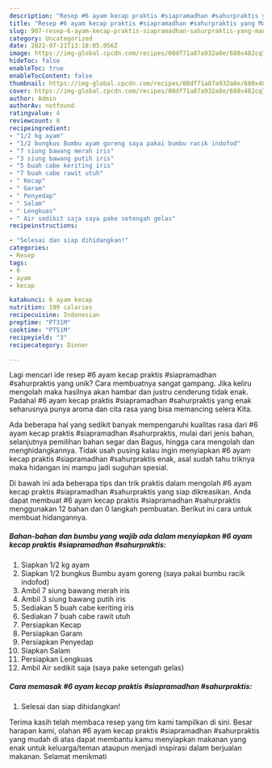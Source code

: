 ```yaml
---
description: "Resep #6 ayam kecap praktis #siapramadhan #sahurpraktis yang Mantap"
title: "Resep #6 ayam kecap praktis #siapramadhan #sahurpraktis yang Mantap"
slug: 907-resep-6-ayam-kecap-praktis-siapramadhan-sahurpraktis-yang-mantap
category: Uncategorized
date: 2022-07-21T13:18:05.056Z
image: https://img-global.cpcdn.com/recipes/08df71a87a932a8e/680x482cq70/6-ayam-kecap-praktis-siapramadhan-sahurpraktis-foto-resep-utama.jpg
hideToc: false
enableToc: true
enableTocContent: false
thumbnail: https://img-global.cpcdn.com/recipes/08df71a87a932a8e/680x482cq70/6-ayam-kecap-praktis-siapramadhan-sahurpraktis-foto-resep-utama.jpg
cover: https://img-global.cpcdn.com/recipes/08df71a87a932a8e/680x482cq70/6-ayam-kecap-praktis-siapramadhan-sahurpraktis-foto-resep-utama.jpg
author: Admin
authorAv: notfound
ratingvalue: 4
reviewcount: 8
recipeingredient:
- "1/2 kg ayam"
- "1/2 bungkus Bumbu ayam goreng saya pakai bumbu racik indofod"
- "7 siung bawang merah iris"
- "3 siung bawang putih iris"
- "5 buah cabe keriting iris"
- "7 buah cabe rawit utuh"
- " Kecap"
- " Garam"
- " Penyedap"
- " Salam"
- " Lengkuas"
- " Air sedikit saja saya pake setengah gelas"
recipeinstructions:

- "Selesai dan siap dihidangkan!"
categories:
- Resep
tags:
- 6
- ayam
- kecap

katakunci: 6 ayam kecap 
nutrition: 199 calories
recipecuisine: Indonesian
preptime: "PT31M"
cooktime: "PT51M"
recipeyield: "3"
recipecategory: Dinner

---
```





Lagi mencari ide resep #6 ayam kecap praktis #siapramadhan #sahurpraktis yang unik? Cara membuatnya sangat gampang. Jika keliru mengolah maka hasilnya akan hambar dan justru cenderung tidak enak. Padahal #6 ayam kecap praktis #siapramadhan #sahurpraktis yang enak seharusnya punya aroma dan cita rasa yang bisa memancing selera Kita.





Ada beberapa hal yang sedikit banyak mempengaruhi kualitas rasa dari #6 ayam kecap praktis #siapramadhan #sahurpraktis, mulai dari jenis bahan, selanjutnya pemilihan bahan segar dan Bagus, hingga cara mengolah dan menghidangkannya. Tidak usah pusing kalau ingin menyiapkan #6 ayam kecap praktis #siapramadhan #sahurpraktis enak,      asal sudah tahu triknya maka hidangan ini mampu jadi suguhan spesial.





















Di bawah ini ada beberapa tips dan trik praktis dalam mengolah #6 ayam kecap praktis #siapramadhan #sahurpraktis yang siap dikreasikan. Anda dapat membuat #6 ayam kecap praktis #siapramadhan #sahurpraktis menggunakan 12 bahan dan 0 langkah pembuatan. Berikut ini cara untuk membuat hidangannya.

<!--inarticleads1-->

##### Bahan-bahan dan bumbu yang wajib ada dalam menyiapkan #6 ayam kecap praktis #siapramadhan #sahurpraktis:

1. Siapkan 1/2 kg ayam
1. Siapkan 1/2 bungkus Bumbu ayam goreng (saya pakai bumbu racik indofod)
1. Ambil 7 siung bawang merah iris
1. Ambil 3 siung bawang putih iris
1. Sediakan 5 buah cabe keriting iris
1. Sediakan 7 buah cabe rawit utuh
1. Persiapkan  Kecap
1. Persiapkan  Garam
1. Persiapkan  Penyedap
1. Siapkan  Salam
1. Persiapkan  Lengkuas
1. Ambil  Air sedikit saja (saya pake setengah gelas)




<!--inarticleads2-->

##### Cara memasak #6 ayam kecap praktis #siapramadhan #sahurpraktis:


1. Selesai dan siap dihidangkan!



Terima kasih telah membaca resep yang tim kami tampilkan di sini. Besar harapan kami, olahan #6 ayam kecap praktis #siapramadhan #sahurpraktis yang mudah di atas dapat membantu kamu menyiapkan makanan yang enak untuk keluarga/teman ataupun menjadi inspirasi dalam berjualan makanan. Selamat menikmati
